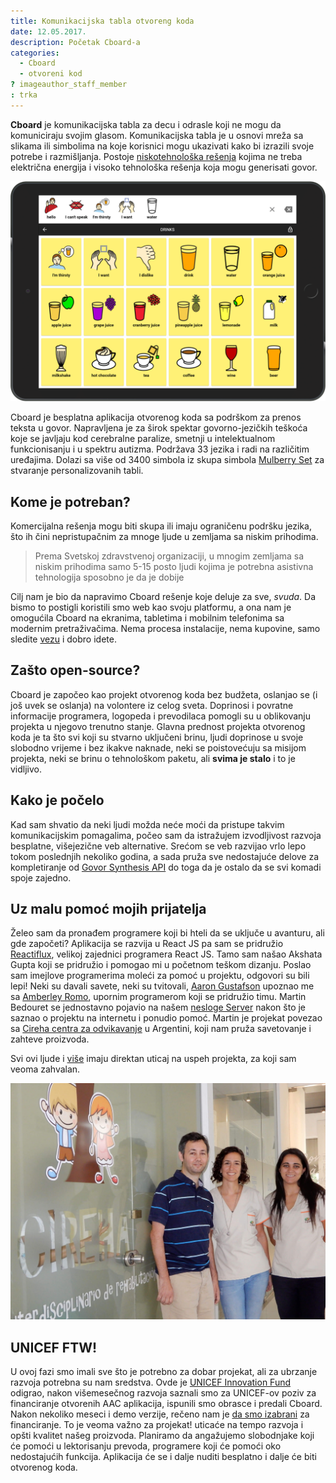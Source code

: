 ```yaml
---
title: Komunikacijska tabla otvoreng koda
date: 12.05.2017.
description: Početak Cboard-a
categories:
  - Cboard
  - otvoreni kod
? imageauthor_staff_member
: trka
---
```


**Cboard** je komunikacijska tabla za decu i odrasle koji ne mogu da komuniciraju svojim glasom. Komunikacijska tabla je u osnovi mreža sa slikama ili simbolima na koje korisnici mogu ukazivati kako bi izrazili svoje potrebe i razmišljanja. Postoje [niskotehnološka rešenja](https://www.youtube.com/watch?v=mnyv8h6J4rc) kojima ne treba električna energija i visoko tehnološka rešenja koja mogu generisati govor.

[![Cboard](/images/app/water-ipad-english.png)](https://github.com/cboard-org/cboard)

Cboard je besplatna aplikacija otvorenog koda sa podrškom za prenos teksta u govor. Napravljena je za širok spektar govorno-jezičkih teškoća koje se javljaju kod cerebralne paralize, smetnji u intelektualnom funkcionisanju i u spektru autizma. Podržava 33 jezika i radi na različitim uređajima. Dolazi sa više od 3400 simbola iz skupa simbola [Mulberry Set](https://mulberrysymbols.org/) za stvaranje personalizovanih tabli.

## Kome je potreban?

Komercijalna rešenja mogu biti skupa ili imaju ograničenu podršku jezika, što ih čini nepristupačnim za mnoge ljude u zemljama sa niskim prihodima.

> Prema Svetskoj zdravstvenoj organizaciji, u mnogim zemljama sa niskim prihodima samo 5-15 posto ljudi kojima je potrebna asistivna tehnologija sposobno je da je dobije

Cilj nam je bio da napravimo Cboard rešenje koje deluje za sve, *svuda*. Da bismo to postigli koristili smo web kao svoju platformu, a ona nam je omogućila Cboard na ekranima, tabletima i mobilnim telefonima sa modernim pretraživačima. Nema procesa instalacije, nema kupovine, samo sledite [vezu](https://app.cboard.io) i dobro idete.

## Zašto open-source?

Cboard je započeo kao projekt otvorenog koda bez budžeta, oslanjao se (i još uvek se oslanja) na volontere iz celog sveta. Doprinosi i povratne informacije programera, logopeda i prevodilaca pomogli su u oblikovanju projekta u njegovo trenutno stanje. Glavna prednost projekta otvorenog koda je ta što svi koji su stvarno uključeni brinu, ljudi doprinose u svoje slobodno vrijeme i bez ikakve naknade, neki se poistovećuju sa misijom projekta, neki se brinu o tehnološkom paketu, ali **svima je stalo** i to je vidljivo.

## Kako je počelo

Kad sam shvatio da neki ljudi možda neće moći da pristupe takvim komunikacijskim pomagalima, počeo sam da istražujem izvodljivost razvoja besplatne, višejezične veb alternative. Srećom se veb razvijao vrlo lepo tokom poslednjih nekoliko godina, a sada pruža sve nedostajuće delove za kompletiranje od [Govor Synthesis API](https://www.smashingmagazine.com/2017/02/experimenting-with-speechsynthesis/) do toga da je ostalo da se svi komadi spoje zajedno.

## Uz malu pomoć mojih prijatelja

Želeo sam da pronađem programere koji bi hteli da se uključe u avanturu, ali gde započeti? Aplikacija se razvija u React JS pa sam se pridružio [Reactiflux](https://www.reactiflux.com/), velikoj zajednici programera React JS. Tamo sam našao Akshata Gupta koji se pridružio i pomogao mi u početnom teškom dizanju. Poslao sam imejlove programerima moleći za pomoć u projektu, odgovori su bili lepi! Neki su davali savete, neki su tvitovali, [Aaron Gustafson](https://www.aaron-gustafson.com/about/) upoznao me sa [Amberley Romo](https://www.aaron-gustafson.com/notebook/my-2017-mentees/), upornim programerom koji se pridružio timu. Martin Bedouret se jednostavno pojavio na našem [nesloge Server](https://discord.gg/TEH8uxh) nakon što je saznao o projektu na internetu i ponudio pomoć. Martin je projekat povezao sa [Cireha centra za odvikavanje](http://www.cireha.com.ar/index.asp) u Argentini, koji nam pruža savetovanje i zahteve proizvoda.

Svi ovi ljude i [više](https://github.com/cboard-org/cboard/graphs/contributors) imaju direktan uticaj na uspeh projekta, za koji sam veoma zahvalan.

![Cireha](/images/cireha-group-outside.jpg)

## UNICEF FTW!

U ovoj fazi smo imali sve što je potrebno za dobar projekat, ali za ubrzanje razvoja potrebna su nam sredstva. Ovde je [UNICEF Innovation Fund](https://unicefinnovationfund.org/) odigrao, nakon višemesečnog razvoja saznali smo za UNICEF-ov poziv za financiranje otvorenih AAC aplikacija, ispunili smo obrasce i predali Cboard. Nakon nekoliko meseci i demo verzije, rečeno nam je [da smo izabrani](http://unicefstories.org/2017/12/08/unicef-announces-addition-of-six-start-up-companies-to-2018-investment-portfolio/) za financiranje. To je veoma važno za projekat! uticaće na tempo razvoja i opšti kvalitet našeg proizvoda. Planiramo da angažujemo slobodnjake koji će pomoći u lektorisanju prevoda, programere koji će pomoći oko nedostajućih funkcija. Aplikacija će se i dalje nuditi besplatno i dalje će biti otvorenog koda.